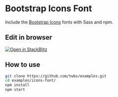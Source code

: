 # Bootstrap Icons Font

Include the [Bootstrap Icons](https://icons.getbootstrap.com) fonts with Sass and npm.

## Edit in browser

[![Open in StackBlitz](https://developer.stackblitz.com/img/open_in_stackblitz.svg)](https://stackblitz.com/github/twbs/examples/tree/main/icons-font?file=index.html)

## How to use

```sh
git clone https://github.com/twbs/examples.git
cd examples/icons-font/
npm install
npm start
```
